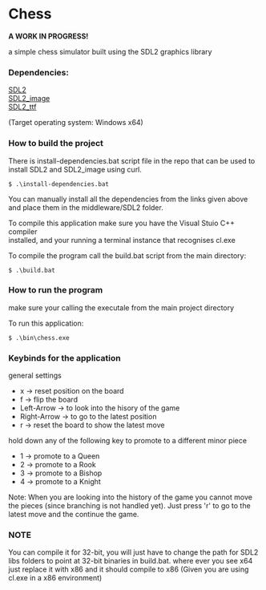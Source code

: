 
# Chess

**A WORK IN PROGRESS!**

a simple chess simulator built using the SDL2 graphics library

### Dependencies:

[SDL2](https://github.com/libsdl-org/SDL/releases/tag/release-2.28.1) \
[SDL2_image](https://github.com/libsdl-org/SDL_image/releases/tag/release-2.6.3) \
[SDL2_ttf](https://github.com/libsdl-org/SDL_ttf/releases/tag/release-2.22.0)

(Target operating system: Windows x64)

### How to build the project

There is install-dependencies.bat script file in the repo that can be used to install SDL2 and SDL2_image using curl.

```console
$ .\install-dependencies.bat
```

You can manually install all the dependencies from the links given above and place them in the middleware/SDL2 folder.

To compile this application make sure you have the Visual Stuio C++ compiler \
installed, and your running a terminal instance that recognises cl.exe

To compile the program call the build.bat script from the main directory:
```console
$ .\build.bat
```

### How to run the program

make sure your calling the executale from the main project directory

To run this application:
```console
$ .\bin\chess.exe
```

### Keybinds for the application

general settings
- x -> reset position on the board
- f -> flip the board
- Left-Arrow -> to look into the hisory of the game
- Right-Arrow -> to go to the latest position 
- r -> reset the board to show the latest move

hold down any of the following key to promote to a different minor piece
- 1 -> promote to a Queen
- 2 -> promote to a Rook
- 3 -> promote to a Bishop
- 4 -> promote to a Knight

Note: When you are looking into the history of the game you cannot move the pieces (since branching is not handled yet).
      Just press 'r' to go to the latest move and the continue the game.

### NOTE
You can compile it for 32-bit, you will just have to change the path for SDL2 libs folders to point at 32-bit binaries in build.bat.
where ever you see x64 just replace it with x86 and it should compile to x86 (Given you are using cl.exe in a x86 environment)
